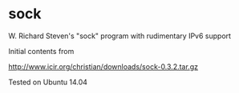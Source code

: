 # sock
W. Richard Steven's "sock" program with rudimentary IPv6 support

Initial contents from

http://www.icir.org/christian/downloads/sock-0.3.2.tar.gz

Tested on Ubuntu 14.04
